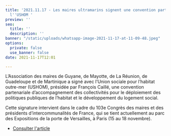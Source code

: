 ```yaml
---
title: '2021.11.17 - Les maires ultramarins signent une convention partenariale avec
  l''USHOM '
preview: ''
seo:
  title: ''
  description: ''
banner: "/static/uploads/whatsapp-image-2021-11-17-at-11-09-48.jpeg"
options:
  private: false
  use_banner: false
date: 2021-11-17T12:01

---
```

L’Association des maires de Guyane, de Mayotte, de La Réunion, de Guadeloupe et de Martinique a signé avec l’Union sociale pour l’habitat outre-mer (USHOM), présidée par François Caillé, une convention partenariale d’accompagnement des collectivités pour le déploiement des politiques publiques de l’habitat et le développement du logement social.

Cette signature intervient dans le cadre du 103e Congrès des maires et des présidents d’intercommunalités de France, qui se tient actuellement au parc des Expositions de la porte de Versailles, à Paris (15 au 18 novembre).

* [Consulter l'article ](https://www.businessimmo.com/contents/132170/les-maires-ultramarins-signent-une-convention-partenariale-avec-lushom)